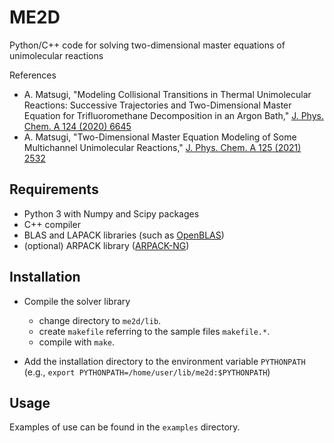 # ME2D
Python/C++ code for solving two-dimensional master equations of unimolecular reactions

References
  - A. Matsugi, "Modeling Collisional Transitions in Thermal Unimolecular Reactions: Successive Trajectories and Two-Dimensional Master Equation for Trifluoromethane Decomposition in an Argon Bath," [J. Phys. Chem. A 124 (2020) 6645](https://doi.org/10.1021/acs.jpca.0c05906)
  - A. Matsugi, "Two-Dimensional Master Equation Modeling of Some Multichannel Unimolecular Reactions," [J. Phys. Chem. A 125 (2021) 2532](https://doi.org/10.1021/acs.jpca.1c00666)

## Requirements
  - Python 3 with Numpy and Scipy packages
  - C++ compiler
  - BLAS and LAPACK libraries (such as [OpenBLAS](https://github.com/xianyi/OpenBLAS))
  - (optional) ARPACK library ([ARPACK-NG](https://github.com/opencollab/arpack-ng))

## Installation
- Compile the solver library
  - change directory to `me2d/lib`.
  - create `makefile` referring to the sample files `makefile.*`.
  - compile with `make`.

- Add the installation directory to the environment variable `PYTHONPATH`
 (e.g., `export PYTHONPATH=/home/user/lib/me2d:$PYTHONPATH`)

## Usage
Examples of use can be found in the `examples` directory.

